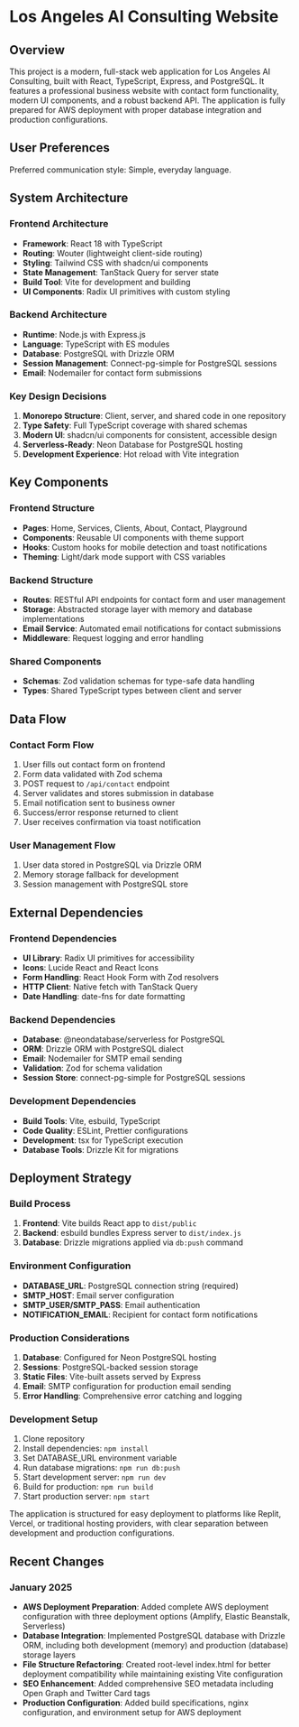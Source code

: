 # Los Angeles AI Consulting Website

## Overview

This project is a modern, full-stack web application for Los Angeles AI Consulting, built with React, TypeScript, Express, and PostgreSQL. It features a professional business website with contact form functionality, modern UI components, and a robust backend API. The application is fully prepared for AWS deployment with proper database integration and production configurations.

## User Preferences

Preferred communication style: Simple, everyday language.

## System Architecture

### Frontend Architecture
- **Framework**: React 18 with TypeScript
- **Routing**: Wouter (lightweight client-side routing)
- **Styling**: Tailwind CSS with shadcn/ui components
- **State Management**: TanStack Query for server state
- **Build Tool**: Vite for development and building
- **UI Components**: Radix UI primitives with custom styling

### Backend Architecture
- **Runtime**: Node.js with Express.js
- **Language**: TypeScript with ES modules
- **Database**: PostgreSQL with Drizzle ORM
- **Session Management**: Connect-pg-simple for PostgreSQL sessions
- **Email**: Nodemailer for contact form submissions

### Key Design Decisions
1. **Monorepo Structure**: Client, server, and shared code in one repository
2. **Type Safety**: Full TypeScript coverage with shared schemas
3. **Modern UI**: shadcn/ui components for consistent, accessible design
4. **Serverless-Ready**: Neon Database for PostgreSQL hosting
5. **Development Experience**: Hot reload with Vite integration

## Key Components

### Frontend Structure
- **Pages**: Home, Services, Clients, About, Contact, Playground
- **Components**: Reusable UI components with theme support
- **Hooks**: Custom hooks for mobile detection and toast notifications
- **Theming**: Light/dark mode support with CSS variables

### Backend Structure
- **Routes**: RESTful API endpoints for contact form and user management
- **Storage**: Abstracted storage layer with memory and database implementations
- **Email Service**: Automated email notifications for contact submissions
- **Middleware**: Request logging and error handling

### Shared Components
- **Schemas**: Zod validation schemas for type-safe data handling
- **Types**: Shared TypeScript types between client and server

## Data Flow

### Contact Form Flow
1. User fills out contact form on frontend
2. Form data validated with Zod schema
3. POST request to `/api/contact` endpoint
4. Server validates and stores submission in database
5. Email notification sent to business owner
6. Success/error response returned to client
7. User receives confirmation via toast notification

### User Management Flow
1. User data stored in PostgreSQL via Drizzle ORM
2. Memory storage fallback for development
3. Session management with PostgreSQL store

## External Dependencies

### Frontend Dependencies
- **UI Library**: Radix UI primitives for accessibility
- **Icons**: Lucide React and React Icons
- **Form Handling**: React Hook Form with Zod resolvers
- **HTTP Client**: Native fetch with TanStack Query
- **Date Handling**: date-fns for date formatting

### Backend Dependencies
- **Database**: @neondatabase/serverless for PostgreSQL
- **ORM**: Drizzle ORM with PostgreSQL dialect
- **Email**: Nodemailer for SMTP email sending
- **Validation**: Zod for schema validation
- **Session Store**: connect-pg-simple for PostgreSQL sessions

### Development Dependencies
- **Build Tools**: Vite, esbuild, TypeScript
- **Code Quality**: ESLint, Prettier configurations
- **Development**: tsx for TypeScript execution
- **Database Tools**: Drizzle Kit for migrations

## Deployment Strategy

### Build Process
1. **Frontend**: Vite builds React app to `dist/public`
2. **Backend**: esbuild bundles Express server to `dist/index.js`
3. **Database**: Drizzle migrations applied via `db:push` command

### Environment Configuration
- **DATABASE_URL**: PostgreSQL connection string (required)
- **SMTP_HOST**: Email server configuration
- **SMTP_USER/SMTP_PASS**: Email authentication
- **NOTIFICATION_EMAIL**: Recipient for contact form notifications

### Production Considerations
1. **Database**: Configured for Neon PostgreSQL hosting
2. **Sessions**: PostgreSQL-backed session storage
3. **Static Files**: Vite-built assets served by Express
4. **Email**: SMTP configuration for production email sending
5. **Error Handling**: Comprehensive error catching and logging

### Development Setup
1. Clone repository
2. Install dependencies: `npm install`
3. Set DATABASE_URL environment variable
4. Run database migrations: `npm run db:push`
5. Start development server: `npm run dev`
6. Build for production: `npm run build`
7. Start production server: `npm start`

The application is structured for easy deployment to platforms like Replit, Vercel, or traditional hosting providers, with clear separation between development and production configurations.

## Recent Changes

### January 2025
- **AWS Deployment Preparation**: Added complete AWS deployment configuration with three deployment options (Amplify, Elastic Beanstalk, Serverless)
- **Database Integration**: Implemented PostgreSQL database with Drizzle ORM, including both development (memory) and production (database) storage layers
- **File Structure Refactoring**: Created root-level index.html for better deployment compatibility while maintaining existing Vite configuration
- **SEO Enhancement**: Added comprehensive SEO metadata including Open Graph and Twitter Card tags
- **Production Configuration**: Added build specifications, nginx configuration, and environment setup for AWS deployment